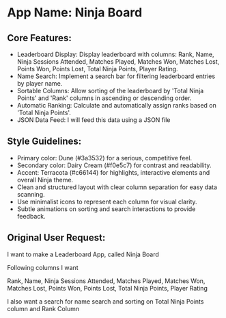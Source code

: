 # **App Name**: Ninja Board

## Core Features:

- Leaderboard Display: Display leaderboard with columns: Rank, Name, Ninja Sessions Attended, Matches Played, Matches Won, Matches Lost, Points Won, Points Lost, Total Ninja Points, Player Rating.
- Name Search: Implement a search bar for filtering leaderboard entries by player name.
- Sortable Columns: Allow sorting of the leaderboard by 'Total Ninja Points' and 'Rank' columns in ascending or descending order.
- Automatic Ranking: Calculate and automatically assign ranks based on 'Total Ninja Points'.
- JSON Data Feed: I will feed this data using a JSON file

## Style Guidelines:

- Primary color: Dune (#3a3532) for a serious, competitive feel.
- Secondary color: Dairy Cream (#f0e5c7) for contrast and readability.
- Accent: Terracota (#c66144) for highlights, interactive elements and overall Ninja theme.
- Clean and structured layout with clear column separation for easy data scanning.
- Use minimalist icons to represent each column for visual clarity.
- Subtle animations on sorting and search interactions to provide feedback.

## Original User Request:
I want to make a Leaderboard App, called Ninja Board 

Following columns I want 

Rank, Name, Ninja Sessions Attended, Matches Played, Matches Won, Matches Lost, Points Won, Points Lost, Total Ninja Points, Player Rating

I also want a search for name search and sorting on Total Ninja Points column and Rank Column
  